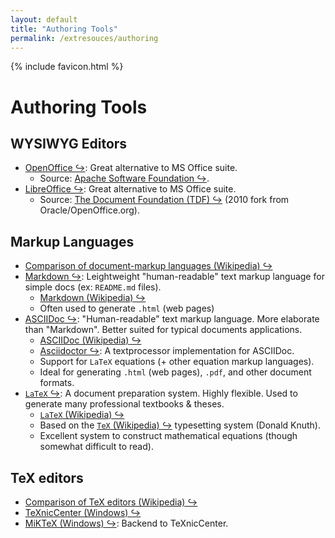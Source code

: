 ```yaml
---
layout: default
title: "Authoring Tools"
permalink: /extresouces/authoring
---
```


{% include favicon.html %}

# Authoring Tools

## WYSIWYG Editors
 - [OpenOffice &#x21AA;](https://www.openoffice.org): Great alternative to MS Office suite.
   - Source: [Apache Software Foundation &#x21AA;](https://www.apache.org/).
 - [LibreOffice &#x21AA;](https://www.libreoffice.org/): Great alternative to MS Office suite.
   - Source: [The Document Foundation (TDF) &#x21AA;](https://documentfoundation.org) (2010 fork from Oracle/OpenOffice.org).

## Markup Languages
 - [Comparison of document-markup languages (Wikipedia) &#x21AA;](https://en.wikipedia.org/wiki/Comparison_of_document-markup_languages)
 - [Markdown &#x21AA;](https://daringfireball.net/projects/markdown/): Leightweight "human-readable" text markup language for simple docs (ex: `README.md` files).
   - [Markdown (Wikipedia) &#x21AA;](https://en.wikipedia.org/wiki/Markdown)
   - Often used to generate `.html` (web pages)
 - [ASCIIDoc &#x21AA;](https://asciidoc.org/): "Human-readable" text markup language. More elaborate than "Markdown". Better suited for typical documents applications.
   - [ASCIIDoc (Wikipedia) &#x21AA;](https://en.wikipedia.org/wiki/AsciiDoc)
   - [Asciidoctor &#x21AA;](https://asciidoctor.org/): A textprocessor implementation for ASCIIDoc.
   - Support for `LaTeX` equations (+ other equation markup languages).
   - Ideal for generating `.html` (web pages), `.pdf`, and other document formats.
 - [`LaTeX` &#x21AA;](https://www.latex-project.org): A document preparation system. Highly flexible. Used to generate many professional textbooks & theses.
   - [`LaTeX` (Wikipedia) &#x21AA;](https://en.wikipedia.org/wiki/LaTeX)
   - Based on the [`TeX` (Wikipedia) &#x21AA;](https://en.wikipedia.org/wiki/TeX) typesetting system (Donald Knuth).
   - Excellent system to construct mathematical equations (though somewhat difficult to read).

## TeX editors
 - [Comparison of TeX editors (Wikipedia) &#x21AA;](https://en.wikipedia.org/wiki/Comparison_of_TeX_editors)
 - [TeXnicCenter (Windows) &#x21AA;](https://www.texniccenter.org/)
 - [MiKTeX (Windows) &#x21AA;](https://miktex.org/): Backend to TeXnicCenter.

